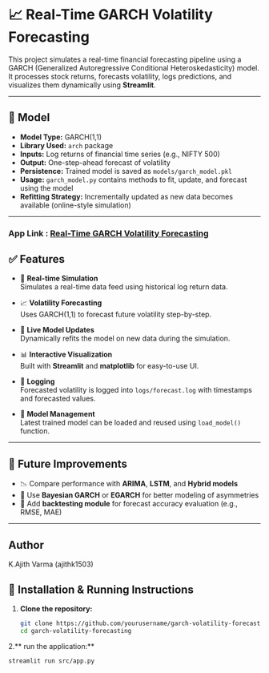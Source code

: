 # 📈 Real-Time GARCH Volatility Forecasting

This project simulates a real-time financial forecasting pipeline using a GARCH (Generalized Autoregressive Conditional Heteroskedasticity) model. It processes stock returns, forecasts volatility, logs predictions, and visualizes them dynamically using **Streamlit**.

---

## 🧠 Model

- **Model Type:** GARCH(1,1)
- **Library Used:** `arch` package
- **Inputs:** Log returns of financial time series (e.g., NIFTY 500)
- **Output:** One-step-ahead forecast of volatility
- **Persistence:** Trained model is saved as `models/garch_model.pkl`
- **Usage:** `garch_model.py` contains methods to fit, update, and forecast using the model
- **Refitting Strategy:** Incrementally updated as new data becomes available (online-style simulation)

---

### App Link : [Real-Time GARCH Volatility Forecasting](https://volatility-for-options-using-garch.streamlit.app/)

## ✅ Features

- 📡 **Real-time Simulation**  
  Simulates a real-time data feed using historical log return data.

- 📈 **Volatility Forecasting**  
  Uses GARCH(1,1) to forecast future volatility step-by-step.

- 🔁 **Live Model Updates**  
  Dynamically refits the model on new data during the simulation.

- 📊 **Interactive Visualization**  
  Built with **Streamlit** and **matplotlib** for easy-to-use UI.

- 📝 **Logging**  
  Forecasted volatility is logged into `logs/forecast.log` with timestamps and forecasted values.

- 💾 **Model Management**  
  Latest trained model can be loaded and reused using `load_model()` function.

---

## 🚧 Future Improvements

- 📉 Compare performance with **ARIMA**, **LSTM**, and **Hybrid models**
- 🧠 Use **Bayesian GARCH** or **EGARCH** for better modeling of asymmetries
- 🧪 Add **backtesting module** for forecast accuracy evaluation (e.g., RMSE, MAE)

---

## Author
K.Ajith Varma (ajithk1503)



## 🔧 Installation & Running Instructions

1. **Clone the repository:**
   ```bash
   git clone https://github.com/yourusername/garch-volatility-forecasting.git
   cd garch-volatility-forecasting


2.** run the application:**
  ```bash
  streamlit run src/app.py

